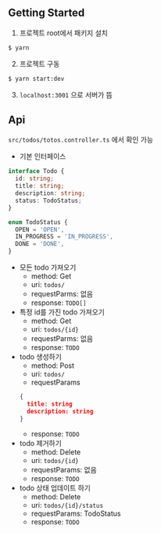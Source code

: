 ## Getting Started

1. 프로젝트 root에서 패키지 설치
```bash
$ yarn
```
2. 프로젝트 구동
```bash
$ yarn start:dev
```
3. `localhost:3001` 으로 서버가 뜸

## Api
`src/todos/totos.controller.ts` 에서 확인 가능

- 기본 인터페이스
```typescript
interface Todo {
  id: string;
  title: string;
  description: string;
  status: TodoStatus;
}

enum TodoStatus {
  OPEN = 'OPEN',
  IN_PROGRESS = 'IN_PROGRESS',
  DONE = 'DONE',
}
```

- 모든 todo 가져오기
  - method: Get
  - uri: `todos/`
  - requestParms: 없음
  - response: `TODO[]`
- 특정 id를 가진 todo 가져오기
  - method: Get
  - uri: `todos/{id}`
  - requestParms: 없음
  - response: `TODO`
- todo 생성하기
  - method: Post
  - uri: `todos/`
  - requestParams
  ```json
  {
    title: string
    description: string
  }
  ```
  - response: `TODO`
- todo 제거하기
  - method: Delete
  - uri: `todos/{id}`
  - requestParams: 없음
  - response: `TODO`
- todo 상태 업데이트 하기
  - method: Delete
  - uri: `todos/{id}/status`
  - requestParams: TodoStatus
  - response: `TODO`
